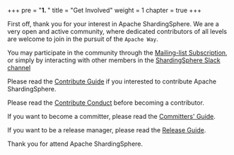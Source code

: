 +++
pre = "<b>1. </b>"
title = "Get Involved"
weight = 1
chapter = true
+++

First off, thank you for your interest in Apache ShardingSphere.
We are a very open and active community, where dedicated contributors of all levels are welcome to join in the pursuit of the `Apache Way`.

You may participate in the community through the [Mailing-list Subscription](/en/involved/subscribe/), or simply by interacting with other members in the [ShardingSphere Slack channel](https://join.slack.com/t/apacheshardingsphere/shared_invite/zt-sbdde7ie-SjDqo9~I4rYcR18bq0SYTg)

Please read the [Contribute Guide](/en/involved/contribute/) if you interested to contribute Apache ShardingSphere.

Please read the [Contribute Conduct](/en/involved/conduct/) before becoming a contributor.

If you want to become a committer, please read the [Committers' Guide](/en/involved/committer/).

If you want to be a release manager, please read the [Release Guide](/en/involved/release/).

Thank you for attend Apache ShardingSphere.
